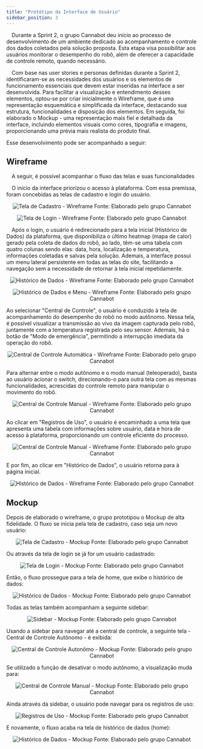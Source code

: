```yaml
---
title: "Protótipo da Interface de Usuário"
sidebar_position: 3
---
```


&emsp;Durante a Sprint 2, o grupo Cannabot deu início ao processo de desenvolvimento de um ambiente dedicado ao acompanhamento e controle dos dados coletados pela solução proposta. Esta etapa visa possibilitar aos usuários monitorar o desempenho do robô, além de oferecer a capacidade de controle remoto, quando necessário.


&emsp;Com base nas user stories e personas definidas durante a Sprint 2, identificaram-se as necessidades dos usuários e os elementos de funcionamento essenciais que devem estar inseridas na interface a ser desenvolvida. Para facilitar a visualização e entendimento desses elementos, optou-se por criar inicialmente o Wireframe, que é uma representação esquemática e simplificada da interface, destacando sua estrutura, funcionalidades e disposição dos elementos. Em seguida, foi elaborado o Mockup - uma representação mais fiel e detalhada da interface, incluindo elementos visuais como cores, tipografia e imagens, proporcionando uma prévia mais realista do produto final.

Esse desenvolvimento pode ser acompanhado a seguir:

## Wireframe

&emsp;A seguir, é possível acompanhar o fluxo das telas e suas funcionalidades

&emsp;O início da interface priorizou o acesso à plataforma. Com essa premissa, foram concebidas as telas de cadastro e login do usuário.

<div align="center"> 

![Tela de Cadastro - Wireframe](../../../..\docs\static\img\sprint2\wireframe\cadastrowir.png)
Fonte: Elaborado pelo grupo Cannabot
</div>

<div align="center"> 

![Tela de Login - Wireframe](../../../..\docs\static\img\sprint2\wireframe\loginwir.png)
Fonte: Elaborado pelo grupo Cannabot
</div>

&emsp;Após o login, o usuário é redirecionado para a tela inicial (Histórico de Dados) da plataforma, que disponibiliza o último heatmap (mapa de calor) gerado pela coleta de dados do robô, ao lado, têm-se uma tabela com quatro colunas sendo elas: data, hora, localização e temperatura, informações coletadas e salvas pela solução. Ademais, a interface possui um menu lateral persistente em todas as telas do site, facilitando a navegação sem a necessidade de retornar à tela inicial repetidamente.

<div align="center"> 

![Histórico de Dados - Wireframe](../../../..\docs\static\img\sprint2\wireframe\historicowir.png)
Fonte: Elaborado pelo grupo Cannabot
</div>

<div align="center"> 

![Histórico de Dados e Menu - Wireframe](../../../..\docs\static\img\sprint2\wireframe\historicomenuwir.png)
Fonte: Elaborado pelo grupo Cannabot
</div>

Ao selecionar "Central de Controle", o usuário é conduzido à tela de acompanhamento do desempenho do robô no modo autônomo. Nessa tela, é possível visualizar a transmissão ao vivo da imagem capturada pelo robô, juntamente com a temperatura registrada pelo seu sensor. Ademais, há o botão de "Modo de emergência", permitindo a interrupção imediata da operação do robô.

<div align="center"> 

![Central de Controle Automática - Wireframe](../../../..\docs\static\img\sprint2\wireframe\controleautowir.png)
Fonte: Elaborado pelo grupo Cannabot
</div>

Para alternar entre o modo autônomo e o modo manual (teleoperado), basta ao usuário acionar o switch, direcionando-o para outra tela com as mesmas funcionalidades, acrescidas do controle remoto para manipular o movimento do robô.

<div align="center"> 

![Central de Controle Manual - Wireframe](../../../..\docs\static\img\sprint2\wireframe\controlemanwir.png)
Fonte: Elaborado pelo grupo Cannabot
</div>

Ao clicar em "Registros de Uso", o usuário é encaminhado a uma tela que apresenta uma tabela com informações sobre usuário, data e hora de acesso à plataforma, proporcionando um controle eficiente do processo.

<div align="center"> 

![Central de Controle Manual - Wireframe](../../../..\docs\static\img\sprint2\wireframe\registrowir.png)
Fonte: Elaborado pelo grupo Cannabot
</div>

E por fim, ao clicar em "Histórico de Dados", o usuário retorna para à página inicial.

<div align="center"> 

![Histórico de Dados - Wireframe](../../../..\docs\static\img\sprint2\wireframe\historicowir.png)
Fonte: Elaborado pelo grupo Cannabot
</div>

## Mockup

Depois de elaborado o wireframe, o grupo prototipou o Mockup de alta fidelidade. O fluxo se inicia pela tela de cadastro, caso seja um novo usuário:

<div align="center"> 

![Tela de Cadastro - Mockup](../../../..\docs\static\img\sprint2\mockup\cadastromoc.png)
Fonte: Elaborado pelo grupo Cannabot
</div

Ou através da tela de login se já for um usuário cadastrado:

<div align="center"> 

![Tela de Login - Mockup](../../../..\docs\static\img\sprint2\mockup\loginmoc.png)
Fonte: Elaborado pelo grupo Cannabot
</div

Então, o fluxo prossegue para a tela de home, que exibe o histórico de dados:

<div align="center"> 

![Histórico de Dados - Mockup](../../../..\docs\static\img\sprint2\mockup\historicomoc.png)
Fonte: Elaborado pelo grupo Cannabot
</div

Todas as telas também acompanham a seguinte sidebar:

<div align="center"> 

![Sidebar - Mockup](../../../..\docs\static\img\sprint2\mockup\historicosidemoc.png)
Fonte: Elaborado pelo grupo Cannabot
</div

Usando a sidebar para navegar até a central de controle, a seguinte tela - Central de Controle Autônomo - é exibida:

<div align="center"> 

![Central de Controle Autonômo - Mockup](../../../..\docs\static\img\sprint2\mockup\controleautomoc.png)
Fonte: Elaborado pelo grupo Cannabot
</div

Se utilizado a função de desativar o modo autônomo, a visualização muda para:

<div align="center"> 

![Central de Controle Manual - Mockup](../../../..\docs\static\img\sprint2\mockup\controlemanumoc.png)
Fonte: Elaborado pelo grupo Cannabot
</div

Ainda através da sidebar, o usuário pode navegar para os registros de uso:

<div align="center"> 

![Registros de Uso - Mockup](../../../..\docs\static\img\sprint2\mockup\registromoc.png)
Fonte: Elaborado pelo grupo Cannabot
</div

E novamente, o fluxo acaba na tela de histórico de dados (home): 

<div align="center"> 

![Histórico de Dados - Mockup](../../../..\docs\static\img\sprint2\mockup\historicomoc.png)
Fonte: Elaborado pelo grupo Cannabot
</div